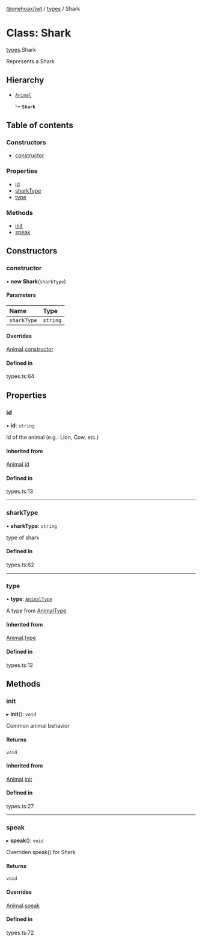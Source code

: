 [@onehoax/jwt](../README.md) / [types](../modules/types.md) / Shark

# Class: Shark

[types](../modules/types.md).Shark

Represents a Shark

## Hierarchy

- [`Animal`](types.Animal.md)

  ↳ **`Shark`**

## Table of contents

### Constructors

- [constructor](types.Shark.md#constructor)

### Properties

- [id](types.Shark.md#id)
- [sharkType](types.Shark.md#sharktype)
- [type](types.Shark.md#type)

### Methods

- [init](types.Shark.md#init)
- [speak](types.Shark.md#speak)

## Constructors

### constructor

• **new Shark**(`sharkType`)

#### Parameters

| Name | Type |
| :------ | :------ |
| `sharkType` | `string` |

#### Overrides

[Animal](types.Animal.md).[constructor](types.Animal.md#constructor)

#### Defined in

types.ts:64

## Properties

### id

• **id**: `string`

Id of the animal (e.g.: Lion, Cow, etc.)

#### Inherited from

[Animal](types.Animal.md).[id](types.Animal.md#id)

#### Defined in

types.ts:13

___

### sharkType

• **sharkType**: `string`

type of shark

#### Defined in

types.ts:62

___

### type

• **type**: [`AnimalType`](../modules/types.md#animaltype)

A type from [AnimalType](../modules/types.md#animaltype)

#### Inherited from

[Animal](types.Animal.md).[type](types.Animal.md#type)

#### Defined in

types.ts:12

## Methods

### init

▸ **init**(): `void`

Common animal behavior

#### Returns

`void`

#### Inherited from

[Animal](types.Animal.md).[init](types.Animal.md#init)

#### Defined in

types.ts:27

___

### speak

▸ **speak**(): `void`

Overriden speak() for Shark

#### Returns

`void`

#### Overrides

[Animal](types.Animal.md).[speak](types.Animal.md#speak)

#### Defined in

types.ts:72
